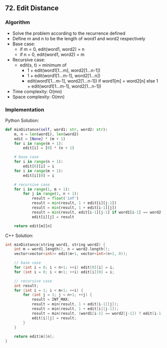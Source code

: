 ## 72. Edit Distance
### Algorithm
- Solve the problem according to the recurrence defined
- Define m and n to be the length of word1 and word2 respectively
- Base case:
    - if m = 0, edit(word1, word2) = n
    - if n = 0, edit(word1, word2) = m
- Recursive case:
    - edit(s, t) = minimum of
        - 1 + edit(word1[1...m], word2[1...n-1])
        - 1 + edit(word1[1...m-1], word2[1...n])
        - edit(word1[1...m-1], word2[1...n-1]) if word1[m] = word2[n] else 1 + edit(word1[1...m-1], word2[1...n-1])
- Time complexity: O(mn)
- Space complexity: O(mn)
### Implementation
Python Solution:
```python
def minDistance(self, word1: str, word2: str):
    m, n = len(word1), len(word2)
    edit = [None] * (m + 1)
    for i in range(m + 1):
        edit[i] = [0] * (n + 1)

    # base case
    for i in range(n + 1):
        edit[0][i] = i
    for i in range(m + 1):
        edit[i][0] = i

    # recursive case
    for i in range(1, m + 1):
        for j in range(1, n + 1):
            result = float('inf')
            result = min(result, 1 + edit[i][j-1])
            result = min(result, 1 + edit[i-1][j])
            result = min(result, edit[i-1][j-1] if word1[i-1] == word2[j-1] else 1 + edit[i-1][j-1])
            edit[i][j] = result

    return edit[m][n]
```
C++ Solution:
```cpp
int minDistance(string word1, string word2) {
    int m = word1.length(), n = word2.length();
    vector<vector<int>> edit(m+1, vector<int>(n+1, 0));

    // base case
    for (int i = 0; i < n+1; ++i) edit[0][i] = i;
    for (int i = 0; i < m+1; ++i) edit[i][0] = i;

    // recursive case
    int result;
    for (int i = 1; i < m+1; ++i) {
        for (int j = 1; j < n+1; ++j) {
            result = INT_MAX;
            result = min(result, 1 + edit[i-1][j]);
            result = min(result, 1 + edit[i][j-1]);
            result = min(result, (word1[i-1] == word2[j-1]) ? edit[i-1][j-1] : (1 + edit[i-1][j-1]));
            edit[i][j] = result;
        }
    }
    
    return edit[m][n];
}
```